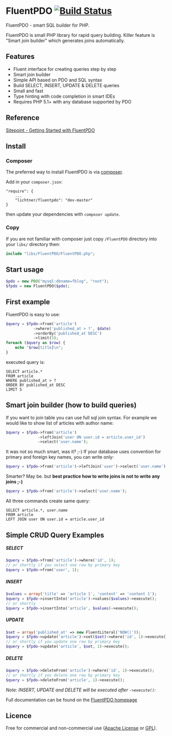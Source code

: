# FluentPDO [![Build Status](https://secure.travis-ci.org/lichtner/fluentpdo.png?branch=master)](http://travis-ci.org/lichtner/fluentpdo)

FluentPDO - smart SQL builder for PHP.

FluentPDO is small PHP library for rapid query building. Killer feature is "Smart join builder" which generates joins automatically.

## Features

- Fluent interface for creating queries step by step
- Smart join builder
- Simple API based on PDO and SQL syntax
- Build SELECT, INSERT, UPDATE & DELETE queries
- Small and fast
- Type hinting with code completion in smart IDEs
- Requires PHP 5.1+ with any database supported by PDO

## Reference

[Sitepoint - Getting Started with FluentPDO](http://www.sitepoint.com/getting-started-fluentpdo/)

## Install

### Composer

The preferred way to install FluentPDO is via [composer](http://getcomposer.org/).

Add in your `composer.json`:

	"require": {
		...
		"lichtner/fluentpdo": "dev-master"	
	}

then update your dependencies with `composer update`.

### Copy

If you are not familiar with composer just copy `/FluentPDO` directory into your `libs/` directory then:

```php
include "libs/FluentPDO/FluentPDO.php";
```

## Start usage

```php
$pdo = new PDO("mysql:dbname=fblog", "root");
$fpdo = new FluentPDO($pdo);
```

## First example

FluentPDO is easy to use:

```php
$query = $fpdo->from('article')
            ->where('published_at > ?', $date)
            ->orderBy('published_at DESC')
            ->limit(5);
foreach ($query as $row) {
    echo "$row[title]\n";
}
```
executed query is:

```mysql
SELECT article.*
FROM article
WHERE published_at > ?
ORDER BY published_at DESC
LIMIT 5
```

## Smart join builder (how to build queries)

If you want to join table you can use full sql join syntax. For example we would like to show list of articles with author name:

```php
$query = $fpdo->from('article')
              ->leftJoin('user ON user.id = article.user_id')
              ->select('user.name');
```

It was not so much smart, was it? ;-) If your database uses convention for primary and foreign key names, you can write only:

```php
$query = $fpdo->from('article')->leftJoin('user')->select('user.name');
```

Smarter? May be. but **best practice how to write joins is not to write any joins ;-)**

```php
$query = $fpdo->from('article')->select('user.name');
```

All three commands create same query:

```mysql
SELECT article.*, user.name 
FROM article 
LEFT JOIN user ON user.id = article.user_id
```

## Simple CRUD Query Examples

##### SELECT

```php
$query = $fpdo->from('article')->where('id', 1);
// or shortly if you select one row by primary key
$query = $fpdo->from('user', 1);
```

##### INSERT

```php
$values = array('title' => 'article 1', 'content' => 'content 1');
$query = $fpdo->insertInto('article')->values($values)->execute();
// or shortly
$query = $fpdo->insertInto('article', $values)->execute();
```

##### UPDATE

```php
$set = array('published_at' => new FluentLiteral('NOW()'));
$query = $fpdo->update('article')->set($set)->where('id', 1)->execute();
// or shortly if you update one row by primary key
$query = $fpdo->update('article', $set, 1)->execute();
```

##### DELETE

```php
$query = $fpdo->deleteFrom('article')->where('id', 1)->execute();
// or shortly if you delete one row by primary key
$query = $fpdo->deleteFrom('article', 1)->execute();
```

*Note: INSERT, UPDATE and DELETE will be executed after `->execute()`:*

Full documentation can be found on the [FluentPDO homepage](http://fpdo.github.io/fluentpdo/)

## Licence

Free for commercial and non-commercial use ([Apache License](http://www.apache.org/licenses/LICENSE-2.0.html) or [GPL](http://www.gnu.org/licenses/gpl-2.0.html)).
